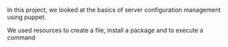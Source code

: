 In this project, we looked at the basics of server configuration management using puppet.

We used resources to create a file, install a package and to execute a command
